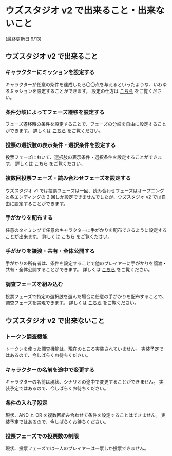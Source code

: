 # ウズスタジオ v2 で出来ること・出来ないこと

(最終更新日 9/13)

## ウズスタジオ v2 で出来ること

### キャラクターにミッションを設定する

キャラクターが任意の条件を達成したら〇〇点を与えるといったような、いわゆるミッションを設定することができます。
設定の仕方は [こちら](/basic-features/character/mission.md) をご覧ください。

### 条件分岐によってフェーズ遷移を設定する

フェーズ遷移時の条件を設定することで、フェーズの分岐を自由に設定することができます。
詳しくは [こちら](/basic-features/phase/flow.md) をご覧ください。

### 投票の選択肢の表示条件・選択条件を設定する

投票フェーズにおいて、選択肢の表示条件・選択条件を設定することができます。
詳しくは [こちら](/basic-features/phase/select.md) をご覧ください。

### 複数回投票フェーズ・読み合わせフェーズを設定する

ウズスタジオ v1 では投票フェーズは一回、読み合わせフェーズはオープニングと各エンディングの 2 回しか設定できませんでしたが、ウズスタジオ v2 では自由に設定することができます。

### 手がかりを配布する

任意のタイミングで任意のキャラクターに手がかりを配布できるように設定することが出来ます。
詳しくは [こちら](/basic-features/clue.md) をご覧ください。

### 手がかりを譲渡・共有・全体公開する

手がかりの所有者は、条件を設定することで他のプレイヤーに手がかりを譲渡・共有・全体公開することができます。
詳しくは [こちら](/basic-features/clue.md) をご覧ください。

### 調査フェーズを組み込む

投票フェーズで特定の選択肢を選んだ場合に任意の手がかりを配布することで、調査フェーズを実現できます。
詳しくは [こちら](/advanced/investigation.md) をご覧ください。

## ウズスタジオ v2 で出来ないこと

### トークン調査機能

トークンを使った調査機能は、現在のところ実装されていません。
実装予定ではあるので、今しばらくお待ちください。

### キャラクターの名前を途中で変更する

キャラクターの名前は現状、シナリオの途中で変更することができません。
実装予定ではあるので、今しばらくお待ちください。

### 条件の入れ子設定

現状、AND と OR を複数回組み合わせて条件を設定することはできません。
実装予定ではあるので、今しばらくお待ちください。

### 投票フェーズでの投票数の制限

現状、投票フェーズでは一人のプレイヤーは一票しか投票できません。
